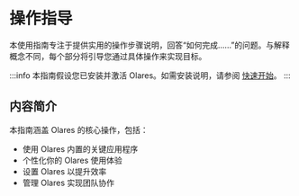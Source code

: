 # 操作指导

本使用指南专注于提供实用的操作步骤说明，回答“如何完成……”的问题。与解释概念不同，每个部分将引导您通过具体操作来实现目标。

:::info
本指南假设您已安装并激活 Olares。如需安装说明，请参阅 [快速开始](../get-started/)。
:::

## 内容简介

本指南涵盖 Olares 的核心操作，包括：

- 使用 Olares 内置的关键应用程序
- 个性化你的 Olares 使用体验
- 设置 Olares 以提升效率
- 管理 Olares 实现团队协作